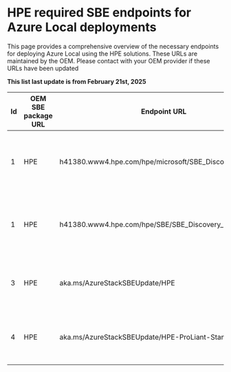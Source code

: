 # HPE required SBE endpoints for Azure Local deployments

This page provides a comprehensive overview of the necessary endpoints for deploying Azure Local using the HPE solutions. These URLs are maintained by the OEM. Please contact with your OEM provider if these URLs have been updated

**This list last update is from February 21st, 2025**

| Id | OEM SBE package URL | Endpoint URL                                                                    | Port | Notes                                                      | Arc gateway support | Required for                 |
|----|---------------------|---------------------------------------------------------------------------------|------|----------------------------------------------------------  |---------------------|------------------------------|
| 1  | HPE                 | h41380.www4.hpe.com/hpe/microsoft/SBE_Discovery_HPE.xml                         | 443  | Enable direct download of future SBE updates from HPE      | No                  | Deployment & Post deployment |
| 1  | HPE                 | h41380.www4.hpe.com/hpe/SBE/SBE_Discovery_HPE.xml                               | 443  | Enable direct download of future SBE updates from HPE      | No                  | Deployment & Post deployment |
| 3  | HPE                 | aka.ms/AzureStackSBEUpdate/HPE                                                  | 443  | Microsoft redirection to the explicit HPE SBE endpoint     | Yes                 | Deployment & Post deployment |
| 4  | HPE                 | aka.ms/AzureStackSBEUpdate/HPE-ProLiant-Standard                                | 443  | Microsoft redirection to the explicit HPE SBE endpoint     | Yes                 | Deployment & Post deployment |


